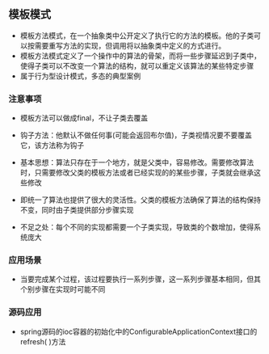 ## 模板模式

-   模板方法模式，在一个抽象类中公开定义了执行它的方法的模板。他的子类可以按需要重写方法的实现，但调用将以抽象类中定义的方式进行。
-   模板方法模式定义了一个操作中的算法的骨架，而将一些步骤延迟到子类中，使得子类可以不改变一个算法的结构，就可以重定义该算法的某些特定步骤
-   属于行为型设计模式，多态的典型案例

### 注意事项

-   模板方法可以做成final，不让子类去覆盖

-   钩子方法：他默认不做任何事(可能会返回布尔值)，子类视情况要不要覆盖它，该方法称为钩子
-   基本思想：算法只存在于一个地方，就是父类中，容易修改。需要修改算法时，只需要修改父类的模板方法或者已经实现的的某些步骤，子类就会继承这些修改
-   即统一了算法也提供了很大的灵活性。父类的模板方法确保了算法的结构保持不变，同时由子类提供部分步骤实现
-   不足之处：每个不同的实现都需要一个子类实现，导致类的个数增加，使得系统庞大

### 应用场景

-   当要完成某个过程，该过程要执行一系列步骤，这一系列步骤基本相同，但其个别步骤在实现时可能不同

### 源码应用

-   spring源码的ioc容器的初始化中的ConfigurableApplicationContext接口的refresh( )方法